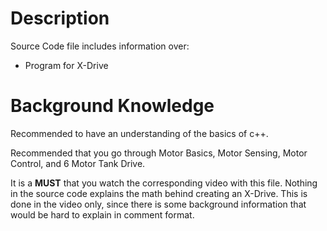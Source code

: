 # Description

Source Code file includes information over: 

* Program for X-Drive



# Background Knowledge

Recommended to have an understanding of the basics of c++.

Recommended that you go through Motor Basics, Motor Sensing, Motor Control, and 6 Motor Tank Drive. 

It is a **MUST** that you watch the corresponding video with this file. Nothing in the source code explains the math behind
creating an X-Drive. This is done in the video only, since there is some background information that would be hard to explain in 
comment format.